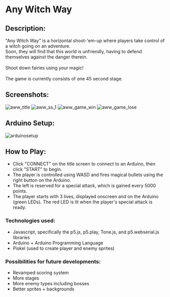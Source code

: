 # Any Witch Way

## Description:
"Any Witch Way" is a horizontal shoot-'em-up where players take control of a witch going on an adventure.  
Soon, they will find that this world is unfriendly, having to defend themselves against the danger therein.<br>   
Shoot down fairies using your magic! <br><br>
The game is currently consists of one 45 second stage.

## Screenshots:
![aww_title](https://github.com/cfore21/Final-Documentation-2463/assets/124457568/be859c42-3a8b-4e38-b406-8973bc61fc14)
![aww_ss_1](https://github.com/cfore21/Final-Documentation-2463/assets/124457568/200fd540-6d5c-4967-b796-27613716d756)
![aww_game_win](https://github.com/cfore21/Final-Documentation-2463/assets/124457568/00797187-f718-4111-8aee-2d281fee1629)
![aww_game_lose](https://github.com/cfore21/Final-Documentation-2463/assets/124457568/9bebc664-23e1-4d51-8045-1b529799e9f9)

## Arduino Setup:
![arduinosetup](https://github.com/cfore21/Final-Documentation-2463/assets/124457568/a460f9a9-0a41-427d-9c99-2d956e70e923)


## How to Play:
- Click "CONNECT" on the title screen to connect to an Arduino, then click "START" to begin.  
- The player is controlled using WASD and fires magical bullets using the right button on the Arduino.  
- The left is reserved for a special attack, which is gained every 5000 points.  
- The player starts with 3 lives, displayed onscreen and on the Arduino (green LEDs). The red LED is lit when the player's special attack is ready.


### Technologies used:
- Javascript, specifically the p5.js, p5.play, Tone.js, and p5.webserial.js libraries 
- Arduino + Arduino Programming Language
- Piskel (used to create player and enemy sprites)<br>

### Possibilities for future developments:
- Revamped scoring system
- More stages
- More enemy types including bosses
- Better sprites + backgrounds
